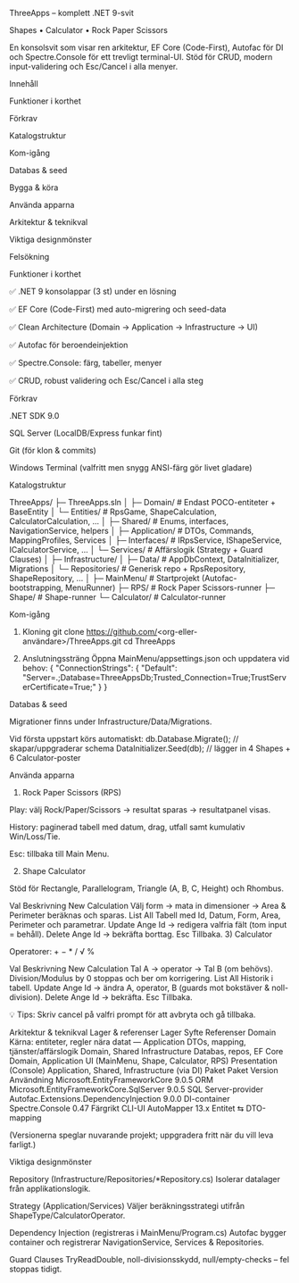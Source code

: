 ThreeApps – komplett .NET 9-svit

Shapes • Calculator • Rock Paper Scissors

En konsolsvit som visar ren arkitektur, EF Core (Code-First), Autofac för DI och Spectre.Console för ett trevligt terminal-UI. Stöd för CRUD, modern input-validering och Esc/Cancel i alla menyer.

Innehåll

Funktioner i korthet

Förkrav

Katalogstruktur

Kom-igång

Databas & seed

Bygga & köra

Använda apparna

Arkitektur & teknikval

Viktiga designmönster

Felsökning

Funktioner i korthet

✅ .NET 9 konsolappar (3 st) under en lösning

✅ EF Core (Code-First) med auto-migrering och seed-data

✅ Clean Architecture (Domain → Application → Infrastructure → UI)

✅ Autofac för beroendeinjektion

✅ Spectre.Console: färg, tabeller, menyer

✅ CRUD, robust validering och Esc/Cancel i alla steg

Förkrav

.NET SDK 9.0

SQL Server (LocalDB/Express funkar fint)

Git (för klon & commits)

Windows Terminal (valfritt men snygg ANSI-färg gör livet gladare)

Katalogstruktur

ThreeApps/
├─ ThreeApps.sln
│
├─ Domain/                         # Endast POCO-entiteter + BaseEntity
│  └─ Entities/                    # RpsGame, ShapeCalculation, CalculatorCalculation, ...
│
├─ Shared/                         # Enums, interfaces, NavigationService, helpers
│
├─ Application/                    # DTOs, Commands, MappingProfiles, Services
│  ├─ Interfaces/                  # IRpsService, IShapeService, ICalculatorService, ...
│  └─ Services/                    # Affärslogik (Strategy + Guard Clauses)
│
├─ Infrastructure/
│  ├─ Data/                        # AppDbContext, DataInitializer, Migrations
│  └─ Repositories/                # Generisk repo + RpsRepository, ShapeRepository, ...
│
├─ MainMenu/                       # Startprojekt (Autofac-bootstrapping, MenuRunner)
├─ RPS/                            # Rock Paper Scissors-runner
├─ Shape/                          # Shape-runner
└─ Calculator/                     # Calculator-runner

Kom-igång

1. Kloning
   git clone https://github.com/<org-eller-användare>/ThreeApps.git
   cd ThreeApps
   
2. Anslutningssträng
Öppna MainMenu/appsettings.json och uppdatera vid behov:
{
  "ConnectionStrings": {
    "Default": "Server=.;Database=ThreeAppsDb;Trusted_Connection=True;TrustServerCertificate=True;"
  }
}

Databas & seed

Migrationer finns under Infrastructure/Data/Migrations.

Vid första uppstart körs automatiskt:
db.Database.Migrate();       // skapar/uppgraderar schema
DataInitializer.Seed(db);    // lägger in 4 Shapes + 6 Calculator-poster

Använda apparna
1) Rock Paper Scissors (RPS)

Play: välj Rock/Paper/Scissors → resultat sparas → resultatpanel visas.

History: paginerad tabell med datum, drag, utfall samt kumulativ Win/Loss/Tie.

Esc: tillbaka till Main Menu.

2) Shape Calculator

Stöd för Rectangle, Parallelogram, Triangle (A, B, C, Height) och Rhombus.

Val	Beskrivning
New Calculation	Välj form → mata in dimensioner → Area & Perimeter beräknas och sparas.
List All	Tabell med Id, Datum, Form, Area, Perimeter och parametrar.
Update	Ange Id → redigera valfria fält (tom input = behåll).
Delete	Ange Id → bekräfta borttag.
Esc	Tillbaka.
3) Calculator

Operatorer: + − * / √ %

Val	Beskrivning
New Calculation	Tal A → operator → Tal B (om behövs). Division/Modulus by 0 stoppas och ber om korrigering.
List All	Historik i tabell.
Update	Ange Id → ändra A, operator, B (guards mot bokstäver & noll-division).
Delete	Ange Id → bekräfta.
Esc	Tillbaka.

💡 Tips: Skriv cancel på valfri prompt för att avbryta och gå tillbaka.

Arkitektur & teknikval
Lager & referenser
Lager	Syfte	Referenser
Domain	Kärna: entiteter, regler nära datat	—
Application	DTOs, mapping, tjänster/affärslogik	Domain, Shared
Infrastructure	Databas, repos, EF Core	Domain, Application
UI (MainMenu, Shape, Calculator, RPS)	Presentation (Console)	Application, Shared, Infrastructure (via DI)
Paket
Paket	Version	Användning
Microsoft.EntityFrameworkCore	9.0.5	ORM
Microsoft.EntityFrameworkCore.SqlServer	9.0.5	SQL Server-provider
Autofac.Extensions.DependencyInjection	9.0.0	DI-container
Spectre.Console	0.47	Färgrikt CLI-UI
AutoMapper	13.x	Entitet ⇆ DTO-mapping

(Versionerna speglar nuvarande projekt; uppgradera fritt när du vill leva farligt.)

Viktiga designmönster

Repository (Infrastructure/Repositories/*Repository.cs)
Isolerar datalager från applikationslogik.

Strategy (Application/Services)
Väljer beräkningsstrategi utifrån ShapeType/CalculatorOperator.

Dependency Injection (registreras i MainMenu/Program.cs)
Autofac bygger container och registrerar NavigationService, Services & Repositories.

Guard Clauses
TryReadDouble, noll-divisionsskydd, null/empty-checks – fel stoppas tidigt.
